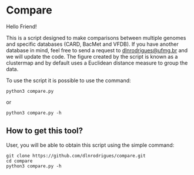 # Compare
Hello Friend!

This is a script designed to make comparisons between multiple genomes and specific databases (CARD, BacMet and VFDB).
If you have another database in mind, feel free to send a request to dlnrodrigues@ufmg.br and we will update the code.
The figure created by the script is known as a clustermap and by default uses a Euclidean distance measure to group the data.

To use the script it is possible to use the command:

```
python3 compare.py
```

or

```
python3 compare.py -h
```

## How to get this tool?
User, you will be able to obtain this script using the simple command:

```
git clone https://github.com/dlnrodrigues/compare.git
cd compare
python3 compare.py -h
```
